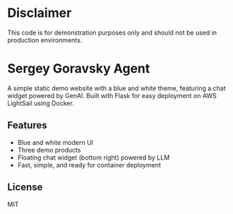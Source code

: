 # Disclaimer

This code is for demonstration purposes only and should not be used in production environments.

# Sergey Goravsky Agent

A simple static demo website with a blue and white theme, featuring a chat widget powered by GenAI. Built with Flask for easy deployment on AWS LightSail using Docker.

## Features
- Blue and white modern UI
- Three demo products
- Floating chat widget (bottom right) powered by LLM
- Fast, simple, and ready for container deployment

## License
MIT
